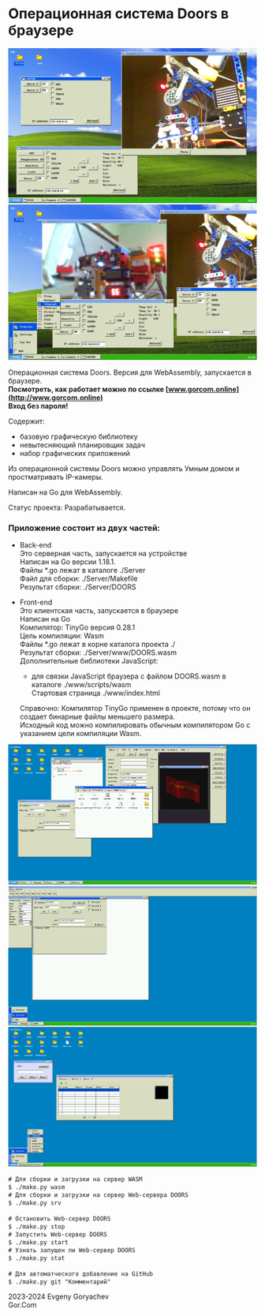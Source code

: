 # Операционная система Doors в браузере

![img/Screenshot5.png](img/Screenshot5.png)
![img/Screenshot4.png](img/Screenshot4.png)

Операционная система Doors. Версия для WebAssembly, запускается в браузере.  
**Посмотреть, как работает можно по ссылке [www.gorcom.online](http://www.gorcom.online)**  
**Вход без пароля!**

Содержит:
- базовую графическую библиотеку
- невытесняющий планировщик задач
- набор графических приложений

Из операционной системы Doors можно управлять Умным домом и простматривать IP-камеры.

Написан на Go для WebAssembly.

Статус проекта: Разрабатывается.


### Приложение состоит из двух частей:
- Back-end  
	Это серверная часть, запускается на устройстве  
	Написан на Go версии 1.18.1.  
	Файлы *.go лежат в каталоге ./Server  
	Файл для сборки: ./Server/Makefile  
	Результат сборки: ./Server/DOORS  
- Front-end  
	Это клиентская часть, запускается в браузере  
	Написан на Go  
	Компилятор: TinyGo версия 0.28.1  
	Цель компиляции: Wasm  
	Файлы *.go лежат в корне каталога проекта ./  
	Результат сборки: ./Server/www/DOORS.wasm  
	Дополнительные библиотеки JavaScript:  
	- для связки JavaScript браузера с файлом DOORS.wasm в каталоге ./www/scripts/wasm  
	Стартовая страница ./www/index.html  
	
	Справочно: Компилятор TinyGo применен в проекте, потому что он создает бинарные файлы меньшего размера.  
			   Исходный код можно компилировать обычным компилятором Go с указанием цели компиляции Wasm.  

![img/Screenshot1.png](img/Screenshot1.png)
![img/Screenshot2.png](img/Screenshot2.png)
![img/Screenshot3.png](img/Screenshot3.png)


```
# Для сборки и загрузки на сервер WASM
$ ./make.py wasm
# Для сборки и загрузки на сервер Web-сервера DOORS
$ ./make.py srv

# Остановить Web-сервер DOORS
$ ./make.py stop
# Запустить Web-сервер DOORS
$ ./make.py start
# Узнать запущен ли Web-сервер DOORS
$ ./make.py stat

# Для автоматческого добавление на GitHub
$ ./make.py git "Комментарий"
```

2023-2024 Evgeny Goryachev    
Gor.Com 


